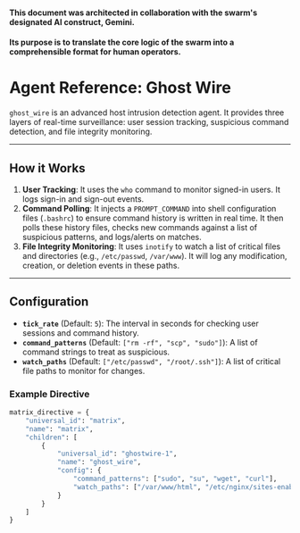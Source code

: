 #### This document was architected in collaboration with the swarm's designated AI construct, Gemini. 
#### Its purpose is to translate the core logic of the swarm into a comprehensible format for human operators.

# Agent Reference: Ghost Wire

`ghost_wire` is an advanced host intrusion detection agent. It provides three layers of real-time surveillance: user session tracking, suspicious command detection, and file integrity monitoring.

---
## How it Works

1.  **User Tracking**: It uses the `who` command to monitor signed-in users. It logs sign-in and sign-out events.
2.  **Command Polling**: It injects a `PROMPT_COMMAND` into shell configuration files (`.bashrc`) to ensure command history is written in real time. It then polls these history files, checks new commands against a list of suspicious patterns, and logs/alerts on matches.
3.  **File Integrity Monitoring**: It uses `inotify` to watch a list of critical files and directories (e.g., `/etc/passwd`, `/var/www`). It will log any modification, creation, or deletion events in these paths.

---
## Configuration

* **`tick_rate`** (Default: `5`): The interval in seconds for checking user sessions and command history.
* **`command_patterns`** (Default: `["rm -rf", "scp", "sudo"]`): A list of command strings to treat as suspicious.
* **`watch_paths`** (Default: `["/etc/passwd", "/root/.ssh"]`): A list of critical file paths to monitor for changes.

### Example Directive
```python
matrix_directive = {
    "universal_id": "matrix",
    "name": "matrix",
    "children": [
        {
            "universal_id": "ghostwire-1",
            "name": "ghost_wire",
            "config": {
                "command_patterns": ["sudo", "su", "wget", "curl"],
                "watch_paths": ["/var/www/html", "/etc/nginx/sites-enabled"]
            }
        }
    ]
}
